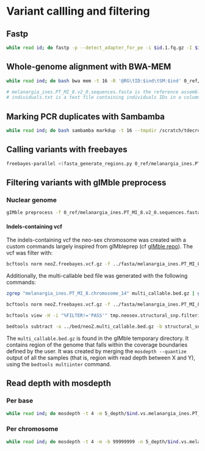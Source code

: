 # Variant callling and filtering

## Fastp

```bash
while read id; do fastp -p --detect_adapter_for_pe -i $id.1.fq.gz -I $id.2.fq.gz -o $id.trim.1.fastq.gz -O $id.trim.2.fastq.gz --cut_front --cut_tail --cut_window_size 4 --cut_mean_quality 20 --json $id.json --html $id.html --thread 10; done < individuals.txt
```

## Whole-genome alignment with BWA-MEM


```bash
while read ind; do bash bwa mem -t 16 -R '@RG\tID:$ind\tSM:$ind' 0_ref/melanargia_ines.PT_MI_8.v2_0.sequences.fasta 1_trimmed_reads/$ind.1.trim.fq.gz 1_trimmed_reads/$ind.2.trim.fq.gz | samtools view -q 1 -b - | samtools sort -@16 -m2G -T /scratch/tdecroly/$ind.tmp.bam - > 2_bwa_mem/$ind.vs.melanargia_ines.PT_MI_8.v2_0.sequences.bam && samtools index 2_bwa_mem/$ind.vs.melanargia_ines.PT_MI_8.v2_0.sequences.bam $ind; done < individuals.txt

# melanargia_ines.PT_MI_8.v2_0.sequences.fasta is the reference assembly
# individuals.txt is a text file containing individuals IDs in a column
```

## Marking PCR duplicates with Sambamba 

```bash
while read ind; do bash sambamba markdup -t 16 --tmpdir /scratch/tdecroly 2_bwa_mem/$ind.vs.melanargia_ines.PT_MI_8.v2_0.sequences.bam 2_bwa_mem/$ind.vs.melanargia_ines.PT_MI_8.v2_0.sequences.MD.bam $ind; done < individuals.txt
```

## Calling variants with freebayes 

```bash
freebayes-parallel <(fasta_generate_regions.py 0_ref/melanargia_ines.PT_MI_8.v2_0.sequences.fasta 100000000) 14 -f 0_ref/melanargia_ines.PT_MI_8.v2_0.sequences.fasta --limit-coverage 500 --use-best-n-alleles 8 --no-population-priors --use-mapping-quality --ploidy 2 --haplotype-length -1 --bam 2_bwa_mem/ES_MI_1647.vs.melanargia_ines.PT_MI_8.v2_0.sequences.MD.bam --bam 2_bwa_mem/PT_MI_7.vs.melanargia_ines.PT_MI_8.v2_0.sequences.MD.bam --bam 2_bwa_mem/PT_MI_8.vs.melanargia_ines.PT_MI_8.v2_0.sequences.MD.bam --bam 2_bwa_mem/PT_MI_61.vs.melanargia_ines.PT_MI_8.v2_0.sequences.MD.bam --bam 2_bwa_mem/MA_MI_1620.vs.melanargia_ines.PT_MI_8.v2_0.sequences.MD.bam --bam 2_bwa_mem/DZ_MI_1624.vs.melanargia_ines.PT_MI_8.v2_0.sequences.MD.bam --bam 2_bwa_mem/TN_MI_1619.vs.melanargia_ines.PT_MI_8.v2_0.sequences.MD.bam --bam 2_bwa_mem/PT_MI_86.vs.melanargia_ines.PT_MI_8.v2_0.sequences.MD.bam --bam 2_bwa_mem/ES_MI_1686.vs.melanargia_ines.PT_MI_8.v2_0.sequences.MD.bam --bam 2_bwa_mem/ES_MI_1684.vs.melanargia_ines.PT_MI_8.v2_0.sequences.MD.bam --bam 2_bwa_mem/ES_MI_1683.vs.melanargia_ines.PT_MI_8.v2_0.sequences.MD.bam --bam 2_bwa_mem/ES_MI_1682.vs.melanargia_ines.PT_MI_8.v2_0.sequences.MD.bam --bam 2_bwa_mem/ES_MI_1680.vs.melanargia_ines.PT_MI_8.v2_0.sequences.MD.bam --bam 2_bwa_mem/DZ_MI_1685.vs.melanargia_ines.PT_MI_8.v2_0.sequences.MD.bam --bam 2_bwa_mem/DZ_MI_1681.vs.melanargia_ines.PT_MI_8.v2_0.sequences.MD.bam > 3_freebayes/melanargia_ines.vs.melanargia_ines.PT_MI_8.variants_14.vcf.gz && bgzip 3_freebayes/melanargia_ines.vs.melanargia_ines.PT_MI_8.variants_14.vcf.gz
```

## Filtering variants with gIMble preprocess 

### Nuclear genome

```bash
gIMble preprocess -f 0_ref/melanargia_ines.PT_MI_8.v2_0.sequences.fasta -v 3_freebayes/melanargia_ines.vs.melanargia_ines.PT_MI_8.variants_14.vcf.gz -b /data/lohse/modelgenomland/analyses/melanargia_ines/2_bwa_mem -g 2 -q 10 -m 8 -M 3 -t 20 -o 4_preprocess/melanargia_ines.gimbleprepped -k
```

#### Indels-containing vcf

The indels-containing vcf the neo-sex chromosome was created with a custom commands largely inspired from gIMbleprep (cf [gIMble repo](https://github.com/DRL/gimbleprep)). The vcf was filter with:

```bash
bcftools norm neoZ.freebayes.vcf.gz -f ../fasta/melanargia_ines.PT_MI_8.v2_0.neoZ.fasta | vcfallelicprimitives --keep-info --keep-geno -t decomposed | bcftools filter -Ov -S . -e '(FMT/DP[0]<8 | FMT/DP[0]>=72) | (FMT/DP[1]<8 | FMT/DP[1]>=66) | (FMT/DP[2]<8 | FMT/DP[2]>=69) | (FMT/DP[3]<8 | FMT/DP[3]>=66) | (FMT/DP[4]<8 | FMT/DP[4]>=51) | (FMT/DP[5]<8 | FMT/DP[5]>=279) | (FMT/DP[6]<8 | FMT/DP[6]>=57) | (FMT/DP[7]<8 | FMT/DP[7]>=66) | (FMT/DP[8]<8 | FMT/DP[8]>=159) | (FMT/DP[9]<8 | FMT/DP[9]>=72) | (FMT/DP[10]<8 | FMT/DP[10]>=60) | (FMT/DP[11]<8 | FMT/DP[11]>=57) | (FMT/DP[12]<8 | FMT/DP[12]>=87) | (FMT/DP[13]<8 | FMT/DP[13]>=72) | (FMT/DP[14]<8 | FMT/DP[14]>=69)' | bcftools filter -Oz -i 'QUAL >= 10 & RPL>=1 & RPR>=1 & SAF>=1 & SAR>=1' | bcftools filter -Oz --SnpGap 2 -Oz -o melanargia_ines.neoZ.snps_structural.vcf.gz
```

Additionally, the multi-callable bed file was generated with the following commands: 

```bash
zgrep "melanargia_ines.PT_MI_8.chromosome_14" multi_callable.bed.gz | gzip > neoZ.multi_callable.bed.gz

bcftools norm neoZ.freebayes.vcf.gz -f ../fasta/melanargia_ines.PT_MI_8.v2_0.neoZ.fasta | vcfallelicprimitives --keep-info --keep-geno -t decomposed | bcftools filter -Oz -s Balance -m+ -i 'QUAL >= 10 & RPL>=1 & RPR>=1 & SAF>=1 & SAR>=1' | bcftools filter -Oz -m+ -s+ --SnpGap 2 -Oz -o tmp.neosex.structural_snp.filtering.vcf.gz

bcftools view -H -i "%FILTER!='PASS'" tmp.neosex.structural_snp.filtering.vcf.gz | perl -lane '$pad=0; print($F[0]."\t".($F[1]-1)."\t".(($F[1]-1)+length($F[3]))."\t".$F[6])' | bedtools sort | bedtools merge -i - | gzip > structural_snps.bed_fail.bed.gz

bedtools subtract -a ../bed/neoZ.multi_callable.bed.gz -b structural_snps.bed_fail.bed.gz | bedtools sort | gzip > neoZ.structural_snps.multi_callable.bed.gz
```

The `multi_callable.bed.gz` is found in the gIMble temporary directory. It contains region of the genome that falls within the coverage boundaries defined by the user. It was created by merging the `mosdepth --quantize` output of all the samples (that is, region with read depth between X and Y), using the `bedtools multiinter` command.  


## Read depth with mosdepth 

### Per base

```bash
while read ind; do mosdepth -t 4 -m 5_depth/$ind.vs.melanargia_ines.PT_MI_8.v2_0.sequences 2_bwa_mem/$ind.vs.melanargia_ines.PT_MI_8.v2_0.sequences.MD.bam ; done < individual.txt
```

### Per chromosome 

```bash
while read ind; do mosdepth -t 4 -m -b 99999999 -n 5_depth/$ind.vs.melanargia_ines.PT_MI_8.v2_0.sequences 2_bwa_mem/$ind.vs.melanargia_ines.PT_MI_8.v2_0.sequences.MD.bam; done < individual.txt
```

